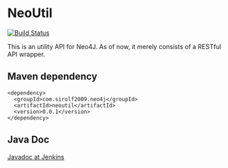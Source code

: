 # NeoUtil

[![Build Status](http://104.223.1.238:8080/buildStatus/icon?job=NeoUtil)](http://104.223.1.238:8080/job/NeoUtil/)

This is an utility API for Neo4J. As of now, it merely consists of a RESTful API wrapper. 

## Maven dependency

```
<dependency>
  <groupId>com.sirolf2009.neo4j</groupId>
  <artifactId>neoutil</artifactId>
  <version>0.0.1</version>
</dependency>
```

## Java Doc

[Javadoc at Jenkins](jenkins.sirolf2009.com/job/NeoUtil/javadoc/ "Javadoc at Jenkins")
